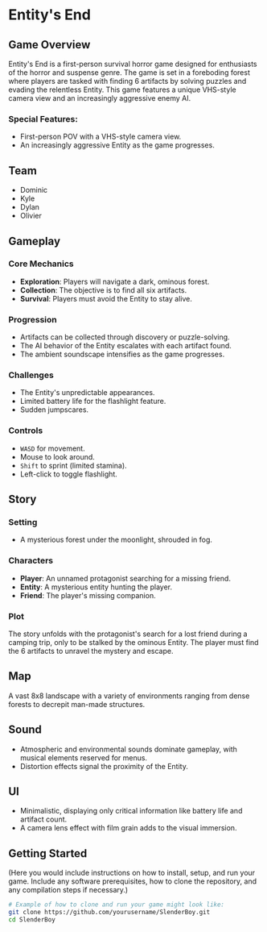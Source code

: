 # Entity's End

## Game Overview
Entity's End is a first-person survival horror game designed for enthusiasts of the horror and suspense genre. The game is set in a foreboding forest where players are tasked with finding 6 artifacts by solving puzzles and evading the relentless Entity. This game features a unique VHS-style camera view and an increasingly aggressive enemy AI.

### Special Features:
- First-person POV with a VHS-style camera view.
- An increasingly aggressive Entity as the game progresses.

## Team
- Dominic
- Kyle
- Dylan
- Olivier

## Gameplay

### Core Mechanics
- **Exploration**: Players will navigate a dark, ominous forest.
- **Collection**: The objective is to find all six artifacts.
- **Survival**: Players must avoid the Entity to stay alive.

### Progression
- Artifacts can be collected through discovery or puzzle-solving.
- The AI behavior of the Entity escalates with each artifact found.
- The ambient soundscape intensifies as the game progresses.

### Challenges
- The Entity's unpredictable appearances.
- Limited battery life for the flashlight feature.
- Sudden jumpscares.

### Controls
- `WASD` for movement.
- Mouse to look around.
- `Shift` to sprint (limited stamina).
- Left-click to toggle flashlight.

## Story

### Setting
- A mysterious forest under the moonlight, shrouded in fog.

### Characters
- **Player**: An unnamed protagonist searching for a missing friend.
- **Entity**: A mysterious entity hunting the player.
- **Friend**: The player's missing companion.

### Plot
The story unfolds with the protagonist's search for a lost friend during a camping trip, only to be stalked by the ominous Entity. The player must find the 6 artifacts to unravel the mystery and escape.

## Map
A vast 8x8 landscape with a variety of environments ranging from dense forests to decrepit man-made structures.

## Sound
- Atmospheric and environmental sounds dominate gameplay, with musical elements reserved for menus.
- Distortion effects signal the proximity of the Entity.

## UI
- Minimalistic, displaying only critical information like battery life and artifact count.
- A camera lens effect with film grain adds to the visual immersion.

## Getting Started

(Here you would include instructions on how to install, setup, and run your game. Include any software prerequisites, how to clone the repository, and any compilation steps if necessary.)

```bash
# Example of how to clone and run your game might look like:
git clone https://github.com/yourusername/SlenderBoy.git
cd SlenderBoy
